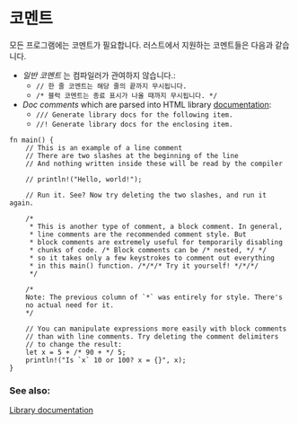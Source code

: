 # 코멘트

모든 프로그램에는 코멘트가 필요합니다. 러스트에서 지원하는 코멘트들은 
다음과 같습니다.

* *일반 코멘트* 는 컴파일러가 관여하지 않습니다.:
   * `// 한 줄 코멘트는 해당 줄의 끝까지 무시됩니다.`
   * `/* 블럭 코멘트는 종료 표시가 나올 때까지 무시됩니다. */`
* *Doc comments* which are parsed into HTML library
  [documentation][docs]:
   * `/// Generate library docs for the following item.`
   * `//! Generate library docs for the enclosing item.`

```rust,editable
fn main() {
    // This is an example of a line comment
    // There are two slashes at the beginning of the line
    // And nothing written inside these will be read by the compiler

    // println!("Hello, world!");

    // Run it. See? Now try deleting the two slashes, and run it again.

    /* 
     * This is another type of comment, a block comment. In general,
     * line comments are the recommended comment style. But
     * block comments are extremely useful for temporarily disabling
     * chunks of code. /* Block comments can be /* nested, */ */
     * so it takes only a few keystrokes to comment out everything
     * in this main() function. /*/*/* Try it yourself! */*/*/
     */

    /*
    Note: The previous column of `*` was entirely for style. There's
    no actual need for it.
    */

    // You can manipulate expressions more easily with block comments
    // than with line comments. Try deleting the comment delimiters
    // to change the result:
    let x = 5 + /* 90 + */ 5;
    println!("Is `x` 10 or 100? x = {}", x);
}

```

### See also:

[Library documentation][docs]

[docs]: ../meta/doc.md
